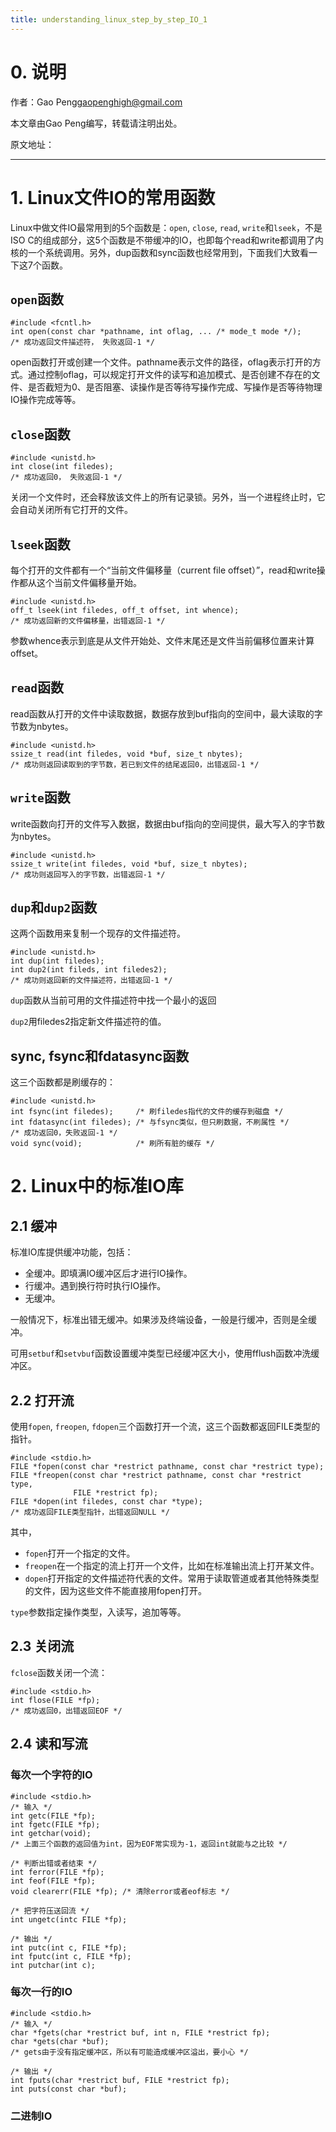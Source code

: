 ```yaml
---
title: understanding_linux_step_by_step_IO_1
---
```


# 0. 说明

作者：Gao Peng<gaopenghigh@gmail.com>

本文章由Gao Peng编写，转载请注明出处。

原文地址：

------------------------------------------------

# 1. Linux文件IO的常用函数

Linux中做文件IO最常用到的5个函数是：`open`, `close`, `read`, `write`和`lseek`，不是ISO C的组成部分，这5个函数是不带缓冲的IO，也即每个read和write都调用了内核的一个系统调用。另外，dup函数和sync函数也经常用到，下面我们大致看一下这7个函数。

## `open`函数

    #include <fcntl.h>
    int open(const char *pathname, int oflag, ... /* mode_t mode */);
    /* 成功返回文件描述符， 失败返回-1 */

open函数打开或创建一个文件。pathname表示文件的路径，oflag表示打开的方式。通过控制oflag，可以规定打开文件的读写和追加模式、是否创建不存在的文件、是否截短为0、是否阻塞、读操作是否等待写操作完成、写操作是否等待物理IO操作完成等等。

## `close`函数

    #include <unistd.h>
    int close(int filedes);
    /* 成功返回0， 失败返回-1 */

关闭一个文件时，还会释放该文件上的所有记录锁。另外，当一个进程终止时，它会自动关闭所有它打开的文件。

## `lseek`函数

每个打开的文件都有一个“当前文件偏移量（current file offset）”，read和write操作都从这个当前文件偏移量开始。

    #include <unistd.h>
    off_t lseek(int filedes, off_t offset, int whence);
    /* 成功返回新的文件偏移量，出错返回-1 */

参数whence表示到底是从文件开始处、文件末尾还是文件当前偏移位置来计算offset。

## `read`函数

read函数从打开的文件中读取数据，数据存放到buf指向的空间中，最大读取的字节数为nbytes。

    #include <unistd.h>
    ssize_t read(int filedes, void *buf, size_t nbytes);
    /* 成功则返回读取到的字节数，若已到文件的结尾返回0，出错返回-1 */

## `write`函数

write函数向打开的文件写入数据，数据由buf指向的空间提供，最大写入的字节数为nbytes。

    #include <unistd.h>
    ssize_t write(int filedes, void *buf, size_t nbytes);
    /* 成功则返回写入的字节数，出错返回-1 */

## `dup`和`dup2`函数

这两个函数用来复制一个现存的文件描述符。

    #include <unistd.h>
    int dup(int filedes);
    int dup2(int fileds, int filedes2);
    /* 成功则返回新的文件描述符，出错返回-1 */

`dup`函数从当前可用的文件描述符中找一个最小的返回

`dup2`用filedes2指定新文件描述符的值。

## sync, fsync和fdatasync函数

这三个函数都是刷缓存的：

    #include <unistd.h>
    int fsync(int filedes);     /* 刷filedes指代的文件的缓存到磁盘 */
    int fdatasync(int filedes); /* 与fsync类似，但只刷数据，不刷属性 */
    /* 成功返回0，失败返回-1 */
    void sync(void);            /* 刷所有脏的缓存 */


# 2. Linux中的标准IO库

## 2.1 缓冲

标准IO库提供缓冲功能，包括：

* 全缓冲。即填满IO缓冲区后才进行IO操作。
* 行缓冲。遇到换行符时执行IO操作。
* 无缓冲。

一般情况下，标准出错无缓冲。如果涉及终端设备，一般是行缓冲，否则是全缓冲。

可用`setbuf`和`setvbuf`函数设置缓冲类型已经缓冲区大小，使用fflush函数冲洗缓冲区。

## 2.2 打开流

使用`fopen`, `freopen`, `fdopen`三个函数打开一个流，这三个函数都返回FILE类型的指针。

    #include <stdio.h>
    FILE *fopen(const char *restrict pathname, const char *restrict type);
    FILE *freopen(const char *restrict pathname, const char *restrict type, 
                  FILE *restrict fp);
    FILE *dopen(int filedes, const char *type);
    /* 成功返回FILE类型指针，出错返回NULL */
    
其中，

* `fopen`打开一个指定的文件。
* `freopen`在一个指定的流上打开一个文件，比如在标准输出流上打开某文件。
* `dopen`打开指定的文件描述符代表的文件。常用于读取管道或者其他特殊类型的文件，因为这些文件不能直接用fopen打开。

`type`参数指定操作类型，入读写，追加等等。

## 2.3 关闭流

`fclose`函数关闭一个流：

    #include <stdio.h>
    int flose(FILE *fp);
    /* 成功返回0，出错返回EOF */

## 2.4 读和写流

### 每次一个字符的IO

    #include <stdio.h>
    /* 输入 */
    int getc(FILE *fp);
    int fgetc(FILE *fp);
    int getchar(void);
    /* 上面三个函数的返回值为int，因为EOF常实现为-1，返回int就能与之比较 */
    
    /* 判断出错或者结束 */
    int ferror(FILE *fp);
    int feof(FILE *fp);
    void clearerr(FILE *fp); /* 清除error或者eof标志 */
    
    /* 把字符压送回流 */
    int ungetc(intc FILE *fp);
    
    /* 输出 */
    int putc(int c, FILE *fp);
    int fputc(int c, FILE *fp);
    int putchar(int c);

### 每次一行的IO

    #include <stdio.h>
    /* 输入 */
    char *fgets(char *restrict buf, int n, FILE *restrict fp);
    char *gets(char *buf);
    /* gets由于没有指定缓冲区，所以有可能造成缓冲区溢出，要小心 */
    
    /* 输出 */
    int fputs(char *restrict buf, FILE *restrict fp);
    int puts(const char *buf);

### 二进制IO



